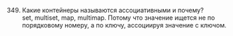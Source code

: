 349. Какие контейнеры называются ассоциативными и почему?  
set, multiset, map, multimap. Потому что значение ищется не по порядковому номеру, а по ключу, ассоциируя значение с ключом.
